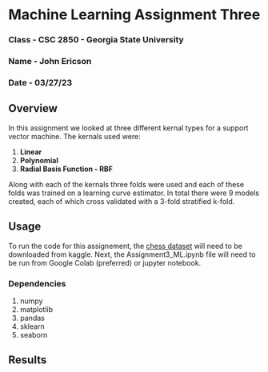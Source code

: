 # Machine Learning Assignment Three

### Class - CSC 2850 - Georgia State University
### Name - John Ericson
### Date - 03/27/23


## Overview

In this assignment we looked at three different kernal types for a support vector machine. The kernals used were:

1. **Linear**
2. **Polynomial**
3. **Radial Basis Function - RBF**

Along with each of the kernals three folds were used and each of these folds was trained on a learning curve estimator. In total there were 9 models created, each of which cross validated with a 3-fold stratified k-fold. 

## Usage

To run the code for this assignement, the [chess dataset]( https://www.kaggle.com/datasets/datasnaek/chess) will need to be downloaded from kaggle. Next, the Assignment3_ML.ipynb file will need to be run from Google Colab (preferred) or jupyter notebook. 

### Dependencies

1. numpy
2. matplotlib
3. pandas
4. sklearn
5. seaborn

## Results



